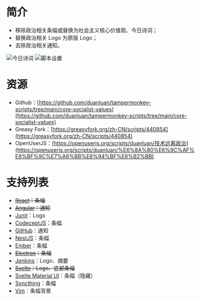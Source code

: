 # 简介

* 移除政治相关条幅或替换为社会主义核心价值观、今日诗词；
* 替换政治相关 Logo 为原版 Logo；
* 去除政治相关通知。

![今日诗词](https://user-images.githubusercontent.com/14957667/189292651-e3e7f805-b67a-4c14-94d2-633b3e7259bc.png)
![脚本设置](https://user-images.githubusercontent.com/14957667/189288306-c039bdd7-befe-4d15-90f1-d74d43ec0aef.png)

# 资源

* Github：[https://github.com/duanluan/tampermonkey-scripts/tree/main/core-socialist-values](https://github.com/duanluan/tampermonkey-scripts/tree/main/core-socialist-values)
* Greasy Fork：[https://greasyfork.org/zh-CN/scripts/440854](https://greasyfork.org/zh-CN/scripts/440854)
* OpenUserJS：[https://openuserjs.org/scripts/duanluan/技术远离政治](https://openuserjs.org/scripts/duanluan/%E6%8A%80%E6%9C%AF%E8%BF%9C%E7%A6%BB%E6%94%BF%E6%B2%BB)

# 支持列表

* ~~[React](https://react.dev/)：条幅~~
* ~~[Angular](https://angular.io/)：通知~~
* [Junit](https://junit.org/junit5/)：Logo
* [CodeceptJS](https://codecept.io/)：条幅
* [GitHub](https://github.com/)：通知
* [NestJS](https://docs.nestjs.com/)：条幅
* [Ember](https://emberjs.com/)：条幅
* ~~[Electron](https://www.electronjs.org/)：条幅~~
* [Jenkins](https://www.jenkins.io/)：Logo、摘要
* ~~[Svelte](https://svelte.dev/)：Logo、底部条幅~~
* [Svelte Material UI](https://sveltematerialui.com/)：条幅（隐藏）
* [Syncthing](https://syncthing.net/)：条幅
* [Vim](https://www.vim.org/)：条幅背景
